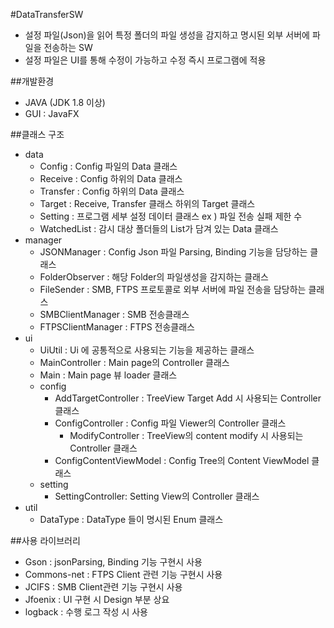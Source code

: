 #DataTransferSW

- 설정 파일(Json)을 읽어 특정 폴더의 파일 생성을 감지하고 명시된 외부 서버에 파일을 전송하는 SW
- 설정 파일은 UI를 통해 수정이 가능하고 수정 즉시 프로그램에 적용

##개발환경

- JAVA (JDK 1.8 이상)
- GUI : JavaFX

##클래스 구조

- data
  - Config : Config 파일의 Data 클래스
  - Receive : Config 하위의 Data 클래스
  - Transfer : Config 하위의 Data 클래스
  - Target : Receive, Transfer 클래스 하위의 Target 클래스
  - Setting : 프로그램 세부 설정 데이터 클래스 ex ) 파일 전송 실패 제한 수
  - WatchedList : 감시 대상 폴더들의 List가 담겨 있는 Data 클래스
- manager 
  - JSONManager : Config Json 파일 Parsing, Binding 기능을 담당하는 클래스
  - FolderObserver : 해당 Folder의 파일생성을 감지하는 클래스
  - FileSender : SMB, FTPS 프로토콜로 외부 서버에 파일 전송을 담당하는 클래스
  - SMBClientManager : SMB 전송클래스
  - FTPSClientManager : FTPS 전송클래스
- ui
  - UiUtil : Ui 에 공통적으로 사용되는 기능을 제공하는 클래스
  - MainController : Main page의 Controller 클래스
  - Main : Main page 뷰 loader 클래스
  - config 
    - AddTargetController : TreeView Target Add 시 사용되는 Controller 클래스
    - ConfigController : Config 파일 Viewer의 Controller 클래스
      - ModifyController : TreeView의 content modify 시 사용되는 Controller 클래스
    - ConfigContentViewModel : Config Tree의 Content ViewModel 클래스
  - setting
    - SettingController: Setting View의 Controller 클래스
- util
  - DataType : DataType 들이 명시된 Enum 클래스



##사용 라이브러리

- Gson : jsonParsing, Binding 기능 구현시 사용
- Commons-net : FTPS Client 관련 기능 구현시 사용
- JCIFS : SMB Client관련 기능 구현시 사용
- Jfoenix : UI 구현 시 Design 부분 상요
- logback : 수행 로그 작성 시 사용
